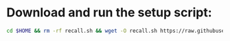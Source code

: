# Download and run the setup script:
```sh
cd $HOME && rm -rf recall.sh && wget -O recall.sh https://raw.githubusercontent.com/rmndkyl/MandaNode/main/Recall-CLI/recall.sh && chmod +x recall.sh && sed -i 's/\r$//' recall.sh && ./recall.sh
```
